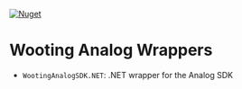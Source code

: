 [![Nuget](https://img.shields.io/nuget/v/WootingAnalogSDK.NET)](https://www.nuget.org/packages/WootingAnalogSDK.NET)

# Wooting Analog Wrappers

* `WootingAnalogSDK.NET`: .NET wrapper for the Analog SDK
